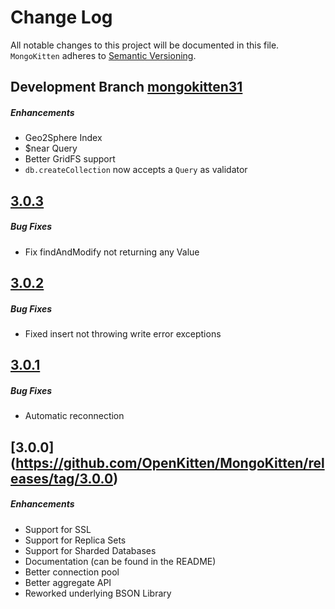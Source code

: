 # Change Log
All notable changes to this project will be documented in this file.
`MongoKitten` adheres to [Semantic Versioning](http://semver.org/).

## Development Branch [mongokitten31](https://github.com/OpenKitten/MongoKitten/tree/mongokitten31)
##### Enhancements
* Geo2Sphere Index
* $near Query
* Better GridFS support
* `db.createCollection` now accepts a `Query` as validator

## [3.0.3](https://github.com/OpenKitten/MongoKitten/releases/tag/3.0.3)
##### Bug Fixes
* Fix findAndModify not returning any Value

## [3.0.2](https://github.com/OpenKitten/MongoKitten/releases/tag/3.0.2)
##### Bug Fixes
* Fixed insert not throwing write error exceptions

## [3.0.1](https://github.com/OpenKitten/MongoKitten/releases/tag/3.0.1)
##### Bug Fixes
* Automatic reconnection

## [3.0.0] (https://github.com/OpenKitten/MongoKitten/releases/tag/3.0.0)
##### Enhancements
* Support for SSL
* Support for Replica Sets
* Support for Sharded Databases
* Documentation (can be found in the README)
* Better connection pool
* Better aggregate API
* Reworked underlying BSON Library

